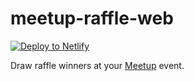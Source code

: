 # meetup-raffle-web

[![Deploy to Netlify][deploy-image]][deploy-link]

Draw raffle winners at your [Meetup][meetup] event.

[deploy-image]: https://www.netlify.com/img/deploy/button.svg
[deploy-link]: https://app.netlify.com/start/deploy?repository=https://github.com/wKovacs64/meetup-raffle-web
[meetup]: https://www.meetup.com/
